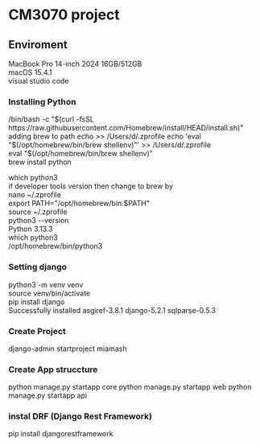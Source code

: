 # CM3070 project


## Enviroment 
MacBook Pro 14-inch 2024 16GB/512GB  
macOS 15.4.1  
visual studio code 

### Installing Python 
/bin/bash -c "$(curl -fsSL https://raw.githubusercontent.com/Homebrew/install/HEAD/install.sh)"  
adding brew to path  
    echo >> /Users/d/.zprofile  
    echo 'eval "$(/opt/homebrew/bin/brew shellenv)"' >> /Users/d/.zprofile  
    eval "$(/opt/homebrew/bin/brew shellenv)"  
brew install python  

which python3  
if developer tools version then change to brew by  
nano ~/.zprofile  
export PATH="/opt/homebrew/bin:$PATH"  
source ~/.zprofile  
python3 --version  
Python 3.13.3  
which python3  
/opt/homebrew/bin/python3  

### Setting django 
python3 -m venv venv  
source venv/bin/activate  
pip install django  
Successfully installed asgiref-3.8.1 django-5.2.1 sqlparse-0.5.3  

### Create Project 
django-admin startproject miamash

### Create App struccture
python manage.py startapp core
python manage.py startapp web
python manage.py startapp api 

### instal DRF (Django Rest Framework)
pip install djangorestframework 
